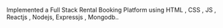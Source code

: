 Implemented a Full Stack Rental Booking Platform using HTML , CSS , JS , Reactjs , Nodejs, Expressjs , Mongodb..
